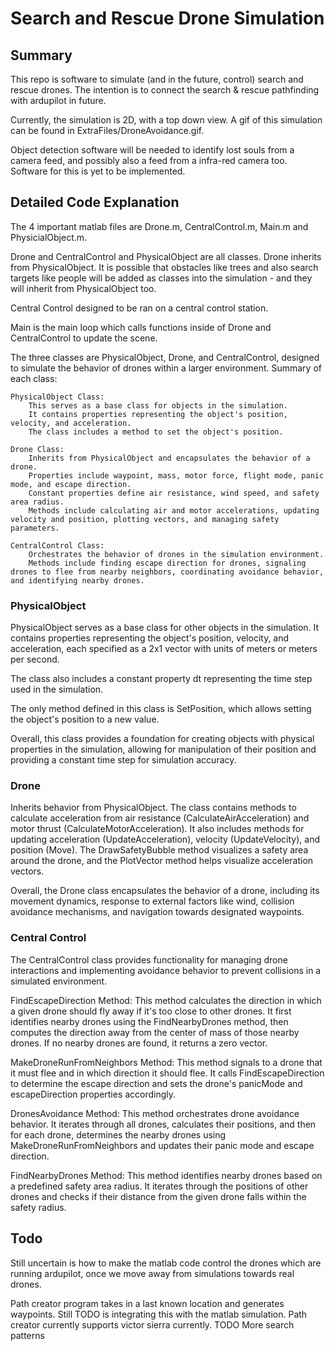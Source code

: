 # Search and Rescue Drone Simulation
## Summary

This repo is software to simulate (and in the future, control) search and rescue drones. The intention is to connect the search & rescue pathfinding with ardupilot in future.

Currently, the simulation is 2D, with a top down view. A gif of this simulation can be found in ExtraFiles/DroneAvoidance.gif.

Object detection software will be needed to identify lost souls from a camera feed, and possibly also a feed from a infra-red camera too. Software for this is yet to be implemented.

## Detailed Code Explanation
The 4 important matlab files are Drone.m, CentralControl.m, Main.m and PhysicialObject.m.

Drone and CentralControl and PhysicalObject are all classes. Drone inherits from PhysicalObject. It is possible that obstacles like trees and also search targets like people will be added as classes into the simulation - and they will inherit from PhysicalObject too.

Central Control designed to be ran on a central control station.

Main is the main loop which calls functions inside of Drone and CentralControl to update the scene.

The three classes are PhysicalObject, Drone, and CentralControl, designed to simulate the behavior of drones within a larger environment. Summary of each class:

    PhysicalObject Class:
        This serves as a base class for objects in the simulation.
        It contains properties representing the object's position, velocity, and acceleration.
        The class includes a method to set the object's position.

    Drone Class:
        Inherits from PhysicalObject and encapsulates the behavior of a drone.
        Properties include waypoint, mass, motor force, flight mode, panic mode, and escape direction.
        Constant properties define air resistance, wind speed, and safety area radius.
        Methods include calculating air and motor accelerations, updating velocity and position, plotting vectors, and managing safety parameters.

    CentralControl Class:
        Orchestrates the behavior of drones in the simulation environment.
        Methods include finding escape direction for drones, signaling drones to flee from nearby neighbors, coordinating avoidance behavior, and identifying nearby drones.

### PhysicalObject

PhysicalObject serves as a base class for other objects in the simulation. It contains properties representing the object's position, velocity, and acceleration, each specified as a 2x1 vector with units of meters or meters per second.

The class also includes a constant property dt representing the time step used in the simulation.

The only method defined in this class is SetPosition, which allows setting the object's position to a new value.

Overall, this class provides a foundation for creating objects with physical properties in the simulation, allowing for manipulation of their position and providing a constant time step for simulation accuracy.

### Drone

Inherits behavior from PhysicalObject. The class contains methods to calculate acceleration from air resistance (CalculateAirAcceleration) and motor thrust (CalculateMotorAcceleration). It also includes methods for updating acceleration (UpdateAcceleration), velocity (UpdateVelocity), and position (Move). The DrawSafetyBubble method visualizes a safety area around the drone, and the PlotVector method helps visualize acceleration vectors.

Overall, the Drone class encapsulates the behavior of a drone, including its movement dynamics, response to external factors like wind, collision avoidance mechanisms, and navigation towards designated waypoints.

### Central Control

The CentralControl class provides functionality for managing drone interactions and implementing avoidance behavior to prevent collisions in a simulated environment.

FindEscapeDirection Method: This method calculates the direction in which a given drone should fly away if it's too close to other drones. It first identifies nearby drones using the FindNearbyDrones method, then computes the direction away from the center of mass of those nearby drones. If no nearby drones are found, it returns a zero vector.

MakeDroneRunFromNeighbors Method: This method signals to a drone that it must flee and in which direction it should flee. It calls FindEscapeDirection to determine the escape direction and sets the drone's panicMode and escapeDirection properties accordingly.

DronesAvoidance Method: This method orchestrates drone avoidance behavior. It iterates through all drones, calculates their positions, and then for each drone, determines the nearby drones using MakeDroneRunFromNeighbors and updates their panic mode and escape direction.

FindNearbyDrones Method: This method identifies nearby drones based on a predefined safety area radius. It iterates through the positions of other drones and checks if their distance from the given drone falls within the safety radius.

## Todo

Still uncertain is how to make the matlab code control the drones which are running ardupilot, once we move away from simulations towards real drones.

Path creator program takes in a last known location and generates waypoints. Still TODO is integrating this with the matlab simulation.
Path creator currently supports victor sierra currently. TODO More search patterns
